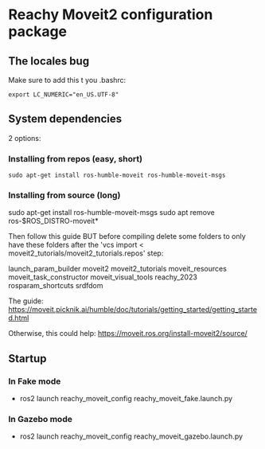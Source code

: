 # Reachy Moveit2 configuration package
## The locales bug
Make sure to add this t you .bashrc:
```
export LC_NUMERIC="en_US.UTF-8"
```
## System dependencies
2 options:
### Installing from repos (easy, short)
```sudo apt-get install ros-humble-moveit ros-humble-moveit-msgs```

### Installing from source (long)
sudo apt-get install ros-humble-moveit-msgs
sudo apt remove ros-$ROS_DISTRO-moveit*

Then follow this guide BUT before compiling delete some folders to only have these folders after the 'vcs import < moveit2_tutorials/moveit2_tutorials.repos' step:

launch_param_builder
moveit2
moveit2_tutorials
moveit_resources
moveit_task_constructor
moveit_visual_tools
reachy_2023
rosparam_shortcuts
srdfdom

The guide:
https://moveit.picknik.ai/humble/doc/tutorials/getting_started/getting_started.html

Otherwise, this could help:
https://moveit.ros.org/install-moveit2/source/


## Startup

### In Fake mode

- ros2 launch reachy_moveit_config reachy_moveit_fake.launch.py

### In Gazebo mode

- ros2 launch reachy_moveit_config reachy_moveit_gazebo.launch.py
